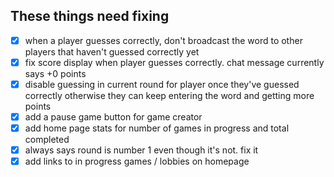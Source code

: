 ## These things need fixing

- [x] when a player guesses correctly, don't broadcast the word to other players that haven't guessed correctly yet
- [x] fix score display when player guesses correctly. chat message currently says +0 points
- [x] disable guessing in current round for player once they've guessed correctly otherwise they can keep entering the word and getting more points
- [x] add a pause game button for game creator
- [x] add home page stats for number of games in progress and total completed
- [x] always says round is number 1 even though it's not. fix it
- [x] add links to in progress games / lobbies on homepage

